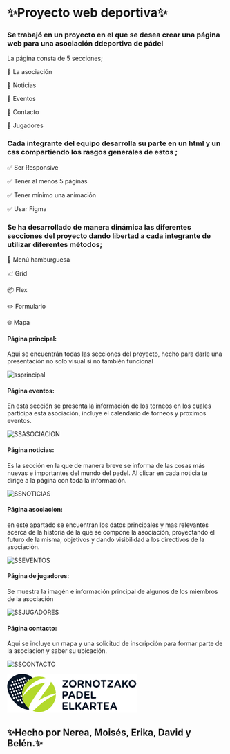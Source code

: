 
# :sparkles:Proyecto web deportiva:sparkles:

### Se trabajó en un proyecto en el que se desea crear una página web para una asociación ddeportiva de pádel
La página consta de 5 secciones; 

:busts_in_silhouette: La asociación 

:memo: Noticias

:tada: Eventos

:iphone: Contacto 

:camera_flash: Jugadores 

 ### Cada integrante del equipo desarrolla su parte en un html y un css compartiendo los rasgos generales de estos ;

:white_check_mark: Ser Responsive

:white_check_mark: Tener al menos 5 páginas

:white_check_mark: Tener mínimo una animación

:white_check_mark: Usar Figma 

 ### Se ha desarrollado de manera dinámica las diferentes secciones del proyecto  dando libertad a cada integrante de utilizar diferentes métodos;
 
:bento: Menú hamburguesa
 
:chart_with_upwards_trend: Grid

:package: Flex
 
 :pencil2: Formulario
 
:globe_with_meridians: Mapa

#### Página principal:
Aqui se encuentrán todas las secciones del proyecto, hecho para darle una presentación no solo visual si no también funcional

![ssprincipal](https://github.com/user-attachments/assets/5c2c2cf4-eed1-4958-adbd-be4f9e007698)


#### Página eventos:
En esta sección se presenta la información de los torneos en los cuales participa esta asociación, incluye el calendario de torneos y proximos eventos.

![SSASOCIACION](https://github.com/user-attachments/assets/7914db3b-1294-4bc0-af5c-820beb8154a0)


#### Página noticias:
Es la sección en la que de manera breve se informa de las cosas más nuevas e importantes del mundo del padel.
Al clicar en cada noticia te dirige a la página con toda la información.

![SSNOTICIAS](https://github.com/user-attachments/assets/de82f08c-4460-4cb0-8623-a5ce4a99f5e3)


#### Página asociacion:
en este apartado se encuentran los datos principales y mas relevantes acerca de la historia de la que se compone la asociación, 
proyectando el futuro de la misma, objetivos y dando visibilidad a los directivos de la asociaciòn.

![SSEVENTOS](https://github.com/user-attachments/assets/24612354-fe0b-4617-a579-a5783406ce88)


#### Página de jugadores:
Se muestra la imagén e información principal de algunos de los miembros de la asociación

![SSJUGADORES](https://github.com/user-attachments/assets/8a0f49d1-b701-435a-89c1-c506921e7754)


#### Página contacto:
Aqui se incluye un mapa y una solicitud de inscripción para formar parte de la asociacion y saber su ubicación.

![SSCONTACTO](https://github.com/user-attachments/assets/c03274de-2ace-4409-b77f-1c173fef2107)


<img src="img/logo-zpe.png" alt="logo" width="300" height="90" />

## :sparkles:Hecho por Nerea, Moisés, Erika, David y Belén.:sparkles:



